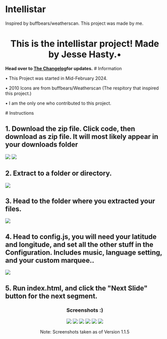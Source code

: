 # Intellistar
Inspired by buffbears/weatherscan. This project was made by me.
 <h1 align="center">This is the intellistar project! Made by Jesse Hasty.•</h1>
 <b>Head over to <a href="https://github.com/JesseWx2011/Intellistar/blob/master/changelog.txt">The Changelog</a>for updates.</b>
# Information
<p>• This Project was started in Mid-February 2024.</p>
<p>• 2010 Icons are from buffbears/Weatherscan (The respitory that inspired this project.)</p>
<p>• I am the only one who contributed to this project.</p>
# Instructions
<h2>1. Download the zip file. Click code, then download as zip file. It will most likely appear in your downloads folder</h2>
<img src="./setup/setup0.png">
 <img src="./setup/setup1.png">
 <h2>2. Extract to a folder or directory.</h2>
 <img src="./setup/setup2.png">
 <h2>3. Head to the folder where you extracted your files.</h2>
  <img src="./setup/setup3.png">
 <h2>4. Head to config.js, you will need your latitude and longitude, and set all the other stuff in the Configuration. Includes music, language setting, and your custom marquee..</h2>
 <img src="./setup/setup4.png">
 <h2>5. Run index.html, and click the "Next Slide" button for the next segment.</h2>
  
  <h3 align="center">Screenshots :)</h3>
  <div align="center">
   <img src="./screenshots/00.png">
    <img src="./screenshots/1.png">
   <img src="./screenshots/2.png">
   <img src="./screenshots/3.png">
   <img src="./screenshots/4.png">
   <img src="./screenshots/5.png">
   <p>Note: Screenshots taken as of Version 1.1.5</p>
  </div>
